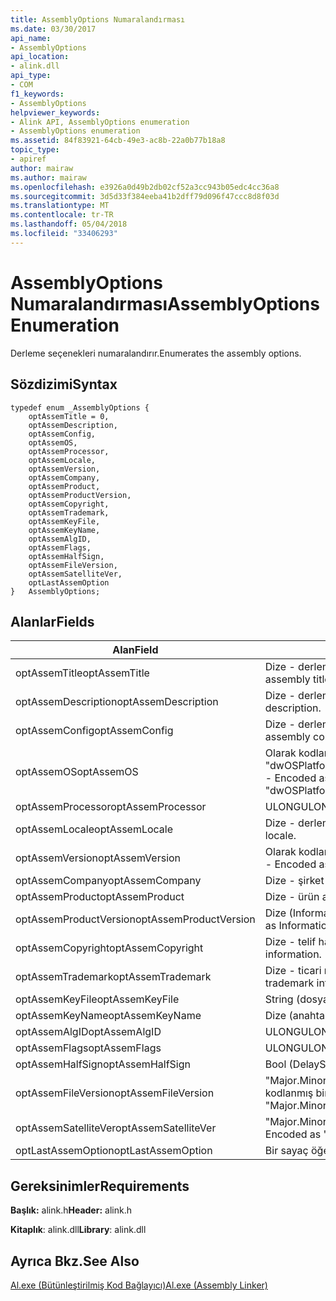 ```yaml
---
title: AssemblyOptions Numaralandırması
ms.date: 03/30/2017
api_name:
- AssemblyOptions
api_location:
- alink.dll
api_type:
- COM
f1_keywords:
- AssemblyOptions
helpviewer_keywords:
- Alink API, AssemblyOptions enumeration
- AssemblyOptions enumeration
ms.assetid: 84f83921-64cb-49e3-ac8b-22a0b77b18a8
topic_type:
- apiref
author: mairaw
ms.author: mairaw
ms.openlocfilehash: e3926a0d49b2db02cf52a3cc943b05edc4cc36a8
ms.sourcegitcommit: 3d5d33f384eeba41b2dff79d096f47ccc8d8f03d
ms.translationtype: MT
ms.contentlocale: tr-TR
ms.lasthandoff: 05/04/2018
ms.locfileid: "33406293"
---
```

# <a name="assemblyoptions-enumeration"></a><span data-ttu-id="14dbd-102">AssemblyOptions Numaralandırması</span><span class="sxs-lookup"><span data-stu-id="14dbd-102">AssemblyOptions Enumeration</span></span>
<span data-ttu-id="14dbd-103">Derleme seçenekleri numaralandırır.</span><span class="sxs-lookup"><span data-stu-id="14dbd-103">Enumerates the assembly options.</span></span>  
  
## <a name="syntax"></a><span data-ttu-id="14dbd-104">Sözdizimi</span><span class="sxs-lookup"><span data-stu-id="14dbd-104">Syntax</span></span>  
  
```  
typedef enum _AssemblyOptions {  
    optAssemTitle = 0,  
    optAssemDescription,  
    optAssemConfig,  
    optAssemOS,  
    optAssemProcessor,  
    optAssemLocale,  
    optAssemVersion,  
    optAssemCompany,  
    optAssemProduct,  
    optAssemProductVersion,  
    optAssemCopyright,  
    optAssemTrademark,  
    optAssemKeyFile,  
    optAssemKeyName,  
    optAssemAlgID,  
    optAssemFlags,  
    optAssemHalfSign,  
    optAssemFileVersion,  
    optAssemSatelliteVer,  
    optLastAssemOption  
}   AssemblyOptions;  
```  
  
## <a name="fields"></a><span data-ttu-id="14dbd-105">Alanlar</span><span class="sxs-lookup"><span data-stu-id="14dbd-105">Fields</span></span>  
  
|<span data-ttu-id="14dbd-106">Alan</span><span class="sxs-lookup"><span data-stu-id="14dbd-106">Field</span></span>|<span data-ttu-id="14dbd-107">Açıklama</span><span class="sxs-lookup"><span data-stu-id="14dbd-107">Description</span></span>|  
|-----------|-----------------|  
|<span data-ttu-id="14dbd-108">optAssemTitle</span><span class="sxs-lookup"><span data-stu-id="14dbd-108">optAssemTitle</span></span>|<span data-ttu-id="14dbd-109">Dize - derleme başlığı temsil eder.</span><span class="sxs-lookup"><span data-stu-id="14dbd-109">String - Represents the assembly title.</span></span>|  
|<span data-ttu-id="14dbd-110">optAssemDescription</span><span class="sxs-lookup"><span data-stu-id="14dbd-110">optAssemDescription</span></span>|<span data-ttu-id="14dbd-111">Dize - derleme açıklaması içerir.</span><span class="sxs-lookup"><span data-stu-id="14dbd-111">String - Contains the assembly description.</span></span>|  
|<span data-ttu-id="14dbd-112">optAssemConfig</span><span class="sxs-lookup"><span data-stu-id="14dbd-112">optAssemConfig</span></span>|<span data-ttu-id="14dbd-113">Dize - derleme yapılandırmasını içerir.</span><span class="sxs-lookup"><span data-stu-id="14dbd-113">String - Contains the assembly configuration.</span></span>|  
|<span data-ttu-id="14dbd-114">optAssemOS</span><span class="sxs-lookup"><span data-stu-id="14dbd-114">optAssemOS</span></span>|<span data-ttu-id="14dbd-115">Olarak kodlanmış bir dize -: "dwOSPlatformId.dwOSMajorVersion.dwOSMinorVersion".</span><span class="sxs-lookup"><span data-stu-id="14dbd-115">String - Encoded as: "dwOSPlatformId.dwOSMajorVersion.dwOSMinorVersion".</span></span>|  
|<span data-ttu-id="14dbd-116">optAssemProcessor</span><span class="sxs-lookup"><span data-stu-id="14dbd-116">optAssemProcessor</span></span>|<span data-ttu-id="14dbd-117">ULONG</span><span class="sxs-lookup"><span data-stu-id="14dbd-117">ULONG</span></span>|  
|<span data-ttu-id="14dbd-118">optAssemLocale</span><span class="sxs-lookup"><span data-stu-id="14dbd-118">optAssemLocale</span></span>|<span data-ttu-id="14dbd-119">Dize - derleme yerel içerir.</span><span class="sxs-lookup"><span data-stu-id="14dbd-119">String - Contains the assembly locale.</span></span>|  
|<span data-ttu-id="14dbd-120">optAssemVersion</span><span class="sxs-lookup"><span data-stu-id="14dbd-120">optAssemVersion</span></span>|<span data-ttu-id="14dbd-121">Olarak kodlanmış bir dize -: "Major.Minor.Build.Revision".</span><span class="sxs-lookup"><span data-stu-id="14dbd-121">String - Encoded as: "Major.Minor.Build.Revision".</span></span>|  
|<span data-ttu-id="14dbd-122">optAssemCompany</span><span class="sxs-lookup"><span data-stu-id="14dbd-122">optAssemCompany</span></span>|<span data-ttu-id="14dbd-123">Dize - şirket içerir.</span><span class="sxs-lookup"><span data-stu-id="14dbd-123">String - Contains the company.</span></span>|  
|<span data-ttu-id="14dbd-124">optAssemProduct</span><span class="sxs-lookup"><span data-stu-id="14dbd-124">optAssemProduct</span></span>|<span data-ttu-id="14dbd-125">Dize - ürün adı içeriyor.</span><span class="sxs-lookup"><span data-stu-id="14dbd-125">String - Contains the product name.</span></span>|  
|<span data-ttu-id="14dbd-126">optAssemProductVersion</span><span class="sxs-lookup"><span data-stu-id="14dbd-126">optAssemProductVersion</span></span>|<span data-ttu-id="14dbd-127">Dize (InformationalVersion olarak da bilinir).</span><span class="sxs-lookup"><span data-stu-id="14dbd-127">String (also known as InformationalVersion).</span></span>|  
|<span data-ttu-id="14dbd-128">optAssemCopyright</span><span class="sxs-lookup"><span data-stu-id="14dbd-128">optAssemCopyright</span></span>|<span data-ttu-id="14dbd-129">Dize - telif hakkı bilgileri içerir.</span><span class="sxs-lookup"><span data-stu-id="14dbd-129">String - Contains the copyright information.</span></span>|  
|<span data-ttu-id="14dbd-130">optAssemTrademark</span><span class="sxs-lookup"><span data-stu-id="14dbd-130">optAssemTrademark</span></span>|<span data-ttu-id="14dbd-131">Dize - ticari marka bilgileri içerir.</span><span class="sxs-lookup"><span data-stu-id="14dbd-131">String - Contains the trademark information.</span></span>|  
|<span data-ttu-id="14dbd-132">optAssemKeyFile</span><span class="sxs-lookup"><span data-stu-id="14dbd-132">optAssemKeyFile</span></span>|<span data-ttu-id="14dbd-133">String (dosya adı).</span><span class="sxs-lookup"><span data-stu-id="14dbd-133">String (file name).</span></span>|  
|<span data-ttu-id="14dbd-134">optAssemKeyName</span><span class="sxs-lookup"><span data-stu-id="14dbd-134">optAssemKeyName</span></span>|<span data-ttu-id="14dbd-135">Dize (anahtar adı).</span><span class="sxs-lookup"><span data-stu-id="14dbd-135">String (The key name).</span></span>|  
|<span data-ttu-id="14dbd-136">optAssemAlgID</span><span class="sxs-lookup"><span data-stu-id="14dbd-136">optAssemAlgID</span></span>|<span data-ttu-id="14dbd-137">ULONG</span><span class="sxs-lookup"><span data-stu-id="14dbd-137">ULONG</span></span>|  
|<span data-ttu-id="14dbd-138">optAssemFlags</span><span class="sxs-lookup"><span data-stu-id="14dbd-138">optAssemFlags</span></span>|<span data-ttu-id="14dbd-139">ULONG</span><span class="sxs-lookup"><span data-stu-id="14dbd-139">ULONG</span></span>|  
|<span data-ttu-id="14dbd-140">optAssemHalfSign</span><span class="sxs-lookup"><span data-stu-id="14dbd-140">optAssemHalfSign</span></span>|<span data-ttu-id="14dbd-141">Bool (DelaySign da bilinir).</span><span class="sxs-lookup"><span data-stu-id="14dbd-141">Bool (Also known as DelaySign).</span></span>|  
|<span data-ttu-id="14dbd-142">optAssemFileVersion</span><span class="sxs-lookup"><span data-stu-id="14dbd-142">optAssemFileVersion</span></span>|<span data-ttu-id="14dbd-143">"Major.Minor.Build.Revision"--ProductVersion aynı olarak kodlanmış bir dize -.</span><span class="sxs-lookup"><span data-stu-id="14dbd-143">String - Encoded as "Major.Minor.Build.Revision"--same as ProductVersion.</span></span>|  
|<span data-ttu-id="14dbd-144">optAssemSatelliteVer</span><span class="sxs-lookup"><span data-stu-id="14dbd-144">optAssemSatelliteVer</span></span>|<span data-ttu-id="14dbd-145">"Major.Minor.Build.Revision" kodlanmış bir dize -.</span><span class="sxs-lookup"><span data-stu-id="14dbd-145">String - Encoded as "Major.Minor.Build.Revision".</span></span>|  
|<span data-ttu-id="14dbd-146">optLastAssemOption</span><span class="sxs-lookup"><span data-stu-id="14dbd-146">optLastAssemOption</span></span>|<span data-ttu-id="14dbd-147">Bir sayaç öğelerin sayısı.</span><span class="sxs-lookup"><span data-stu-id="14dbd-147">A counter of the number of elements.</span></span>|  
  
## <a name="requirements"></a><span data-ttu-id="14dbd-148">Gereksinimler</span><span class="sxs-lookup"><span data-stu-id="14dbd-148">Requirements</span></span>  
 <span data-ttu-id="14dbd-149">**Başlık:** alink.h</span><span class="sxs-lookup"><span data-stu-id="14dbd-149">**Header:** alink.h</span></span>  
  
 <span data-ttu-id="14dbd-150">**Kitaplık**: alink.dll</span><span class="sxs-lookup"><span data-stu-id="14dbd-150">**Library**: alink.dll</span></span>  
  
## <a name="see-also"></a><span data-ttu-id="14dbd-151">Ayrıca Bkz.</span><span class="sxs-lookup"><span data-stu-id="14dbd-151">See Also</span></span>  
 [<span data-ttu-id="14dbd-152">Al.exe (Bütünleştirilmiş Kod Bağlayıcı)</span><span class="sxs-lookup"><span data-stu-id="14dbd-152">Al.exe (Assembly Linker)</span></span>](../../../../docs/framework/tools/al-exe-assembly-linker.md)
